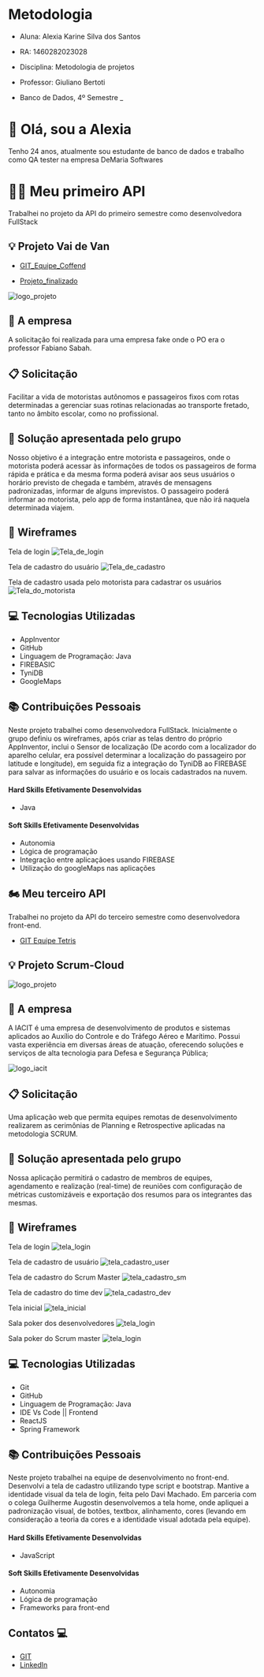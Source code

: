 # Metodologia
- Aluna: Alexia Karine Silva dos Santos
- RA: 1460282023028

- Disciplina: Metodologia de projetos
- Professor: Giuliano Bertoti
- Banco de Dados, 4º Semestre
_

# 👋 Olá, sou a Alexia 
Tenho 24 anos, atualmente sou estudante de banco de dados e trabalho como QA tester na empresa DeMaria Softwares

# :running_woman: Meu primeiro API
Trabalhei no projeto da API do primeiro semestre como desenvolvedora FullStack

## :bulb: Projeto Vai de Van
* [GIT_Equipe_Coffend](https://github.com/Valdineynascimento/projeto_integrador_coffeend)

* [Projeto_finalizado](https://www.youtube.com/watch?v=pv4N1FjU36A)
 
![logo_projeto](https://github.com/alexiakarine/Bertoti/blob/main/Metodologia/Icons/VaideVan_logo.png)

## :briefcase: A empresa
A solicitação foi realizada para uma empresa fake onde o PO era o professor Fabiano Sabah.

## :clipboard: Solicitação 
Facilitar a vida de motoristas autônomos e passageiros fixos com rotas determinadas a gerenciar suas rotinas relacionadas ao transporte fretado, tanto no âmbito escolar, como no profissional.

## :pushpin: Solução apresentada pelo grupo
Nosso objetivo é a integração entre motorista e passageiros, onde o motorista poderá acessar às informações de todos os passageiros de forma rápida e prática e da mesma forma poderá avisar aos seus usuários o horário previsto de chegada e também, através de mensagens padronizadas, informar de alguns imprevistos. O passageiro poderá informar ao motorista, pelo app de forma instantânea, que não irá naquela determinada viajem.

## :art: Wireframes
Tela de login
![Tela_de_login](https://github.com/alexiakarine/Bertoti/blob/main/Metodologia/Icons/VaideVan_login.jpg)

Tela de cadastro do usuário
![Tela_de_cadastro](https://github.com/alexiakarine/Bertoti/blob/main/Metodologia/Icons/VaideVan_cadastroFeitoPeloPassageiro.jpg)

Tela de cadastro usada pelo motorista para cadastrar os usuários 
![Tela_do_motorista](https://github.com/alexiakarine/Bertoti/blob/main/Metodologia/Icons/VaideVan_cadastro.jpg)

## :computer: Tecnologias Utilizadas
- AppInventor
- GitHub
- Linguagem de Programação: Java
- FIREBASIC
- TyniDB
- GoogleMaps

## :books: Contribuições Pessoais
Neste projeto trabalhei como desenvolvedora FullStack. Inicialmente o grupo definiu os wireframes, após criar as telas dentro do próprio AppInventor, inclui o Sensor de localização (De acordo com a localizador do aparelho celular, era possível determinar a localização do passageiro por latitude e longitude), em seguida fiz a integração do TyniDB ao FIREBASE para salvar as informações do usuário e os locais cadastrados na nuvem.  

#### Hard Skills Efetivamente Desenvolvidas
* Java

#### Soft Skills Efetivamente Desenvolvidas
* Autonomia
* Lógica de programação
* Integração entre aplicaçãoes usando FIREBASE
* Utilização do googleMaps nas aplicações


## 🏍️ Meu terceiro API  

Trabalhei no projeto da API do terceiro semestre como desenvolvedora front-end.
* [GIT Equipe Tetris](https://github.com/equipe-tetris/scrum-cloud-frontend) 

## :bulb: Projeto Scrum-Cloud 
![logo_projeto](https://github.com/alexiakarine/Bertoti/blob/main/Metodologia/Icons/logo-scrumcloud.png)


## :briefcase: A empresa
A IACIT é uma empresa de desenvolvimento de produtos e sistemas aplicados ao Auxílio do Controle e do Tráfego Aéreo e Marítimo.
Possui vasta experiência em diversas áreas de atuação, oferecendo soluções e serviços de alta tecnologia para Defesa e Segurança Pública;

![logo_iacit](https://github.com/alexiakarine/Bertoti/blob/main/Metodologia/Icons/logo-iacit.png)

## :clipboard: Solicitação 
Uma aplicação web que permita equipes remotas de desenvolvimento realizarem as cerimônias de Planning e Retrospective aplicadas na metodologia SCRUM.

## :pushpin: Solução apresentada pelo grupo
Nossa aplicação permitirá o cadastro de membros de equipes, agendamento e realização (real-time) de reuniões com configuração de métricas customizáveis e exportação dos resumos para os integrantes das mesmas.

## :art: Wireframes

Tela de login
![tela_login](https://github.com/alexiakarine/Bertoti/blob/main/Metodologia/Icons/tela-login.png)

Tela de cadastro de usuário
![tela_cadastro_user](https://github.com/alexiakarine/Bertoti/blob/main/Metodologia/Icons/tela-cadastro-usuario.png)

Tela de cadastro do Scrum Master
![tela_cadastro_sm](https://github.com/alexiakarine/Bertoti/blob/main/Metodologia/Icons/tela-cadastro-sm.jpeg)

Tela de cadastro do time dev
![tela_cadastro_dev](https://github.com/alexiakarine/Bertoti/blob/main/Metodologia/Icons/tela-cadastro-time-sm.png)

Tela inicial
![tela_inicial](https://github.com/alexiakarine/Bertoti/blob/main/Metodologia/Icons/tela-inicial-sm.png)

Sala poker dos desenvolvedores
![tela_login](https://github.com/alexiakarine/Bertoti/blob/main/Metodologia/Icons/tela-sala-planning-poker-dev.png)

Sala poker do Scrum master
![tela_login](https://github.com/alexiakarine/Bertoti/blob/main/Metodologia/Icons/tela-sala-planning-poker-sm.png)

## :computer: Tecnologias Utilizadas
- Git
- GitHub
- Linguagem de Programação: Java
- IDE Vs Code || Frontend
- ReactJS
- Spring Framework


## :books: Contribuições Pessoais
Neste projeto trabalhei na equipe de desenvolvimento no front-end. 
Desenvolvi a tela de cadastro utilizando type script e bootstrap. Mantive a identidade visual da tela de login, feita pelo Davi Machado.
Em parceria com o colega Guilherme Augostin desenvolvemos a tela home, onde apliquei a padronização visual, de botões, textbox, alinhamento, cores (levando em consideração a teoria da cores e a identidade visual adotada pela equipe). 

#### Hard Skills Efetivamente Desenvolvidas
* JavaScript

#### Soft Skills Efetivamente Desenvolvidas
* Autonomia
* Lógica de programação
* Frameworks para front-end

## Contatos 💻
* [GIT](https://github.com/alexiakarine)
* [LinkedIn](https://www.linkedin.com/feed/)



